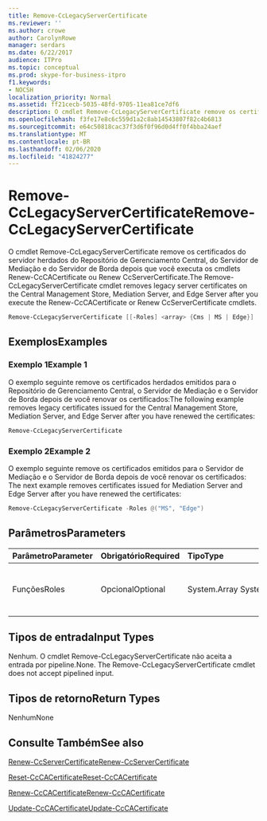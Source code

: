 ```yaml
---
title: Remove-CcLegacyServerCertificate
ms.reviewer: ''
ms.author: crowe
author: CarolynRowe
manager: serdars
ms.date: 6/22/2017
audience: ITPro
ms.topic: conceptual
ms.prod: skype-for-business-itpro
f1.keywords:
- NOCSH
localization_priority: Normal
ms.assetid: ff21cecb-5035-48fd-9705-11ea81ce7df6
description: O cmdlet Remove-CcLegacyServerCertificate remove os certificados do servidor herdados do Repositório de Gerenciamento Central, do Servidor de Mediação e do Servidor de Borda depois que você executa os cmdlets Renew-CcCACertificate ou Renew CcServerCertificate.
ms.openlocfilehash: f3fe17e8c6c559d1a2c8ab14543807f82c4b6813
ms.sourcegitcommit: e64c50818cac37f3d6f0f96d0d4ff0f4bba24aef
ms.translationtype: MT
ms.contentlocale: pt-BR
ms.lasthandoff: 02/06/2020
ms.locfileid: "41824277"
---
```

# <a name="remove-cclegacyservercertificate"></a><span data-ttu-id="39683-103">Remove-CcLegacyServerCertificate</span><span class="sxs-lookup"><span data-stu-id="39683-103">Remove-CcLegacyServerCertificate</span></span>
 
<span data-ttu-id="39683-104">O cmdlet Remove-CcLegacyServerCertificate remove os certificados do servidor herdados do Repositório de Gerenciamento Central, do Servidor de Mediação e do Servidor de Borda depois que você executa os cmdlets Renew-CcCACertificate ou Renew CcServerCertificate.</span><span class="sxs-lookup"><span data-stu-id="39683-104">The Remove-CcLegacyServerCertificate cmdlet removes legacy server certificates on the Central Management Store, Mediation Server, and Edge Server after you execute the Renew-CcCACertificate or Renew CcServerCertificate cmdlets.</span></span>
  
```powershell
Remove-CcLegacyServerCertificate [[-Roles] <array> {Cms | MS | Edge}] 
```

## <a name="examples"></a><span data-ttu-id="39683-105">Exemplos</span><span class="sxs-lookup"><span data-stu-id="39683-105">Examples</span></span>
<span data-ttu-id="39683-106"><a name="Examples"> </a></span><span class="sxs-lookup"><span data-stu-id="39683-106"><a name="Examples"> </a></span></span>

### <a name="example-1"></a><span data-ttu-id="39683-107">Exemplo 1</span><span class="sxs-lookup"><span data-stu-id="39683-107">Example 1</span></span>

<span data-ttu-id="39683-108">O exemplo seguinte remove os certificados herdados emitidos para o Repositório de Gerenciamento Central, o Servidor de Mediação e o Servidor de Borda depois de você renovar os certificados:</span><span class="sxs-lookup"><span data-stu-id="39683-108">The following example removes legacy certificates issued for the Central Management Store, Mediation Server, and Edge Server after you have renewed the certificates:</span></span>
  
```powershell
Remove-CcLegacyServerCertificate
```

### <a name="example-2"></a><span data-ttu-id="39683-109">Exemplo 2</span><span class="sxs-lookup"><span data-stu-id="39683-109">Example 2</span></span>

<span data-ttu-id="39683-110">O exemplo seguinte remove os certificados emitidos para o Servidor de Mediação e o Servidor de Borda depois de você renovar os certificados: </span><span class="sxs-lookup"><span data-stu-id="39683-110">The next example removes certificates issued for Mediation Server and Edge Server after you have renewed the certificates:</span></span> 
  
```powershell
Remove-CcLegacyServerCertificate -Roles @("MS", "Edge") 
```

## <a name="parameters"></a><span data-ttu-id="39683-111">Parâmetros</span><span class="sxs-lookup"><span data-stu-id="39683-111">Parameters</span></span>
<span data-ttu-id="39683-112"><a name="Examples"> </a></span><span class="sxs-lookup"><span data-stu-id="39683-112"><a name="Examples"> </a></span></span>

|<span data-ttu-id="39683-113">**Parâmetro**</span><span class="sxs-lookup"><span data-stu-id="39683-113">**Parameter**</span></span>|<span data-ttu-id="39683-114">**Obrigatório**</span><span class="sxs-lookup"><span data-stu-id="39683-114">**Required**</span></span>|<span data-ttu-id="39683-115">**Tipo**</span><span class="sxs-lookup"><span data-stu-id="39683-115">**Type**</span></span>|<span data-ttu-id="39683-116">**Descrição**</span><span class="sxs-lookup"><span data-stu-id="39683-116">**Description**</span></span>|
|:-----|:-----|:-----|:-----|
| <span data-ttu-id="39683-117">Funções</span><span class="sxs-lookup"><span data-stu-id="39683-117">Roles</span></span> <br/> |<span data-ttu-id="39683-118">Opcional</span><span class="sxs-lookup"><span data-stu-id="39683-118">Optional</span></span>  <br/> |<span data-ttu-id="39683-119">System.Array </span><span class="sxs-lookup"><span data-stu-id="39683-119">System.Array</span></span>  <br/> | <span data-ttu-id="39683-120">Matriz das funções do servidor do Cloud Connector.</span><span class="sxs-lookup"><span data-stu-id="39683-120">Array of Cloud Connector server roles.</span></span> <br/> |
   
## <a name="input-types"></a><span data-ttu-id="39683-121">Tipos de entrada</span><span class="sxs-lookup"><span data-stu-id="39683-121">Input Types</span></span>
<span data-ttu-id="39683-122"><a name="InputTypes"> </a></span><span class="sxs-lookup"><span data-stu-id="39683-122"><a name="InputTypes"> </a></span></span>

<span data-ttu-id="39683-p101">Nenhum. O cmdlet Remove-CcLegacyServerCertificate não aceita a entrada por pipeline.</span><span class="sxs-lookup"><span data-stu-id="39683-p101">None. The Remove-CcLegacyServerCertificate cmdlet does not accept pipelined input.</span></span>
  
## <a name="return-types"></a><span data-ttu-id="39683-125">Tipos de retorno</span><span class="sxs-lookup"><span data-stu-id="39683-125">Return Types</span></span>
<span data-ttu-id="39683-126"><a name="ReturnTypes"> </a></span><span class="sxs-lookup"><span data-stu-id="39683-126"><a name="ReturnTypes"> </a></span></span>

<span data-ttu-id="39683-127">Nenhum</span><span class="sxs-lookup"><span data-stu-id="39683-127">None</span></span>
  
## <a name="see-also"></a><span data-ttu-id="39683-128">Consulte Também</span><span class="sxs-lookup"><span data-stu-id="39683-128">See also</span></span>
<span data-ttu-id="39683-129"><a name="ReturnTypes"> </a></span><span class="sxs-lookup"><span data-stu-id="39683-129"><a name="ReturnTypes"> </a></span></span>

[<span data-ttu-id="39683-130">Renew-CcServerCertificate</span><span class="sxs-lookup"><span data-stu-id="39683-130">Renew-CcServerCertificate</span></span>](renew-ccservercertificate.md)
  
[<span data-ttu-id="39683-131">Reset-CcCACertificate</span><span class="sxs-lookup"><span data-stu-id="39683-131">Reset-CcCACertificate</span></span>](reset-cccacertificate.md)
  
[<span data-ttu-id="39683-132">Renew-CcCACertificate</span><span class="sxs-lookup"><span data-stu-id="39683-132">Renew-CcCACertificate</span></span>](renew-cccacertificate.md)
  
[<span data-ttu-id="39683-133">Update-CcCACertificate</span><span class="sxs-lookup"><span data-stu-id="39683-133">Update-CcCACertificate</span></span>](update-cccacertificate.md)
  

